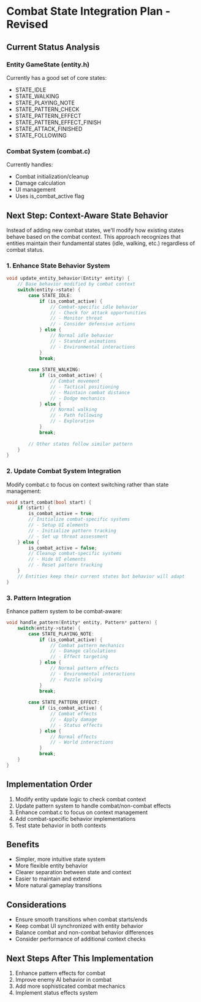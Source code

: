 # Combat State Integration Plan - Revised

## Current Status Analysis

### Entity GameState (entity.h)
Currently has a good set of core states:
- STATE_IDLE
- STATE_WALKING
- STATE_PLAYING_NOTE
- STATE_PATTERN_CHECK
- STATE_PATTERN_EFFECT
- STATE_PATTERN_EFFECT_FINISH
- STATE_ATTACK_FINISHED
- STATE_FOLLOWING

### Combat System (combat.c)
Currently handles:
- Combat initialization/cleanup
- Damage calculation
- UI management
- Uses is_combat_active flag

## Next Step: Context-Aware State Behavior

Instead of adding new combat states, we'll modify how existing states behave based on the combat context. This approach recognizes that entities maintain their fundamental states (idle, walking, etc.) regardless of combat status.

### 1. Enhance State Behavior System
```c
void update_entity_behavior(Entity* entity) {
    // Base behavior modified by combat context
    switch(entity->state) {
        case STATE_IDLE:
            if (is_combat_active) {
                // Combat-specific idle behavior
                // - Check for attack opportunities
                // - Monitor threat
                // - Consider defensive actions
            } else {
                // Normal idle behavior
                // - Standard animations
                // - Environmental interactions
            }
            break;
            
        case STATE_WALKING:
            if (is_combat_active) {
                // Combat movement
                // - Tactical positioning
                // - Maintain combat distance
                // - Dodge mechanics
            } else {
                // Normal walking
                // - Path following
                // - Exploration
            }
            break;
            
        // Other states follow similar pattern
    }
}
```

### 2. Update Combat System Integration
Modify combat.c to focus on context switching rather than state management:
```c
void start_combat(bool start) {
    if (start) {
        is_combat_active = true;
        // Initialize combat-specific systems
        // - Setup UI elements
        // - Initialize pattern tracking
        // - Set up threat assessment
    } else {
        is_combat_active = false;
        // Cleanup combat-specific systems
        // - Hide UI elements
        // - Reset pattern tracking
    }
    // Entities keep their current states but behavior will adapt
}
```

### 3. Pattern Integration
Enhance pattern system to be combat-aware:
```c
void handle_pattern(Entity* entity, Pattern* pattern) {
    switch(entity->state) {
        case STATE_PLAYING_NOTE:
            if (is_combat_active) {
                // Combat pattern mechanics
                // - Damage calculations
                // - Effect targeting
            } else {
                // Normal pattern effects
                // - Environmental interactions
                // - Puzzle solving
            }
            break;
            
        case STATE_PATTERN_EFFECT:
            if (is_combat_active) {
                // Combat effects
                // - Apply damage
                // - Status effects
            } else {
                // Normal effects
                // - World interactions
            }
            break;
    }
}
```

## Implementation Order

1. Modify entity update logic to check combat context
2. Update pattern system to handle combat/non-combat effects
3. Enhance combat.c to focus on context management
4. Add combat-specific behavior implementations
5. Test state behavior in both contexts

## Benefits

- Simpler, more intuitive state system
- More flexible entity behavior
- Clearer separation between state and context
- Easier to maintain and extend
- More natural gameplay transitions

## Considerations

- Ensure smooth transitions when combat starts/ends
- Keep combat UI synchronized with entity behavior
- Balance combat and non-combat behavior differences
- Consider performance of additional context checks

## Next Steps After This Implementation

1. Enhance pattern effects for combat
2. Improve enemy AI behavior in combat
3. Add more sophisticated combat mechanics
4. Implement status effects system